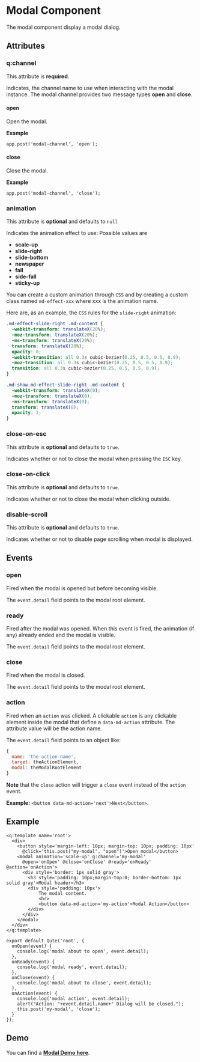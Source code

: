 # Modal Component

The modal component display a modal dialog.

## Attributes

### q:channel

This attribute is **required**.

Indicates, the channel name to use when interacting with the modal instance. The modal channel provides two message types **open** and **close**.

#### open

Open the modal.

**Example**
```
app.post('modal-channel', 'open');
```

#### close

Close the modal.

**Example**
```
app.post('modal-channel', 'close');
```

### animation

This attribute is **optional** and defaults to `null`

Indicates the animation effect to use: Possible values are

* **scale-up**
* **slide-right**
* **slide-bottom**
* **newspaper**
* **fall**
* **side-fall**
* **sticky-up**

You can create a custom animation through `CSS` and by creating a custom class named `md-effect-xxx` where xxx is the animation name.

Here are, as an example, the `CSS` rules for the `slide-right` animation:


```css
.md-effect-slide-right .md-content {
  -webkit-transform: translateX(20%);
  -moz-transform: translateX(20%);
  -ms-transform: translateX(20%);
  transform: translateX(20%);
  opacity: 0;
  -webkit-transition: all 0.3s cubic-bezier(0.25, 0.5, 0.5, 0.9);
  -moz-transition: all 0.3s cubic-bezier(0.25, 0.5, 0.5, 0.9);
  transition: all 0.3s cubic-bezier(0.25, 0.5, 0.5, 0.9);
}

.md-show.md-effect-slide-right .md-content {
  -webkit-transform: translateX(0);
  -moz-transform: translateX(0);
  -ms-transform: translateX(0);
  transform: translateX(0);
  opacity: 1;
}
```

### close-on-esc

This attribute is **optional** and defaults to `true`.

Indicates whether or not to close the modal when pressing the `ESC` key.

### close-on-click

This attribute is **optional** and defaults to `true`.

Indicates whether or not to close the modal when clicking outside.

### disable-scroll

This attribute is **optional** and defaults to `true`.

Indicates whether or not to disable page scrolling when modal is displayed.

## Events

### open

Fired when the modal is opened but before becoming visible.

The `event.detail` field points to the modal root element.

### ready

Fired after the modal was opened. When this event is fired, the animation (if any) already ended and the modal is visible.

The `event.detail` field points to the modal root element.

### close

Fired when the modal is closed.

The `event.detail` field points to the modal root element.

### action

Fired when an `action` was clicked. A clickable `action` is any clickable element inside the modal that define a `data-md-action` attribute. The attribute value will be the action name.

The `event.detail` field points to an object like:

```javascript
{
  name: 'the-action-name',
  target: theActionElement,
  modal: theModalRootElement
}
```

**Note** that the `close` action will trigger a `close` event instead of the `action` event.

**Example:** `<button data-md-action='next'>Next</button>`.


## Example

```jsq
<q:template name='root'>
  <div>
    <button style='margin-left: 10px; margin-top: 10px; padding: 10px'
      @click='this.post("my-modal", "open")'>Open modal</button>
    <modal animation='scale-up' q:channel='my-modal'
      @open='onOpen' @close='onClose' @ready='onReady' @action='onAction'>
      <div style='border: 1px solid gray'>
        <h3 style='padding: 10px;margin-top:0; border-bottom: 1px solid gray'>Modal header</h3>
        <div style='padding: 10px'>
            The modal content.
            <hr>
            <button data-md-action='my-action'>Modal Action</button>
        </div>
      </div>
    </modal>
  </div>
</q:template>

export default Qute('root', {
  onOpen(event) {
    console.log('modal about to open', event.detail);
  },
  onReady(event) {
    console.log('modal ready', event.detail);
  },
  onClose(event) {
    console.log('modal about to close', event.detail);
  },
  onAction(event) {
    console.log('modal action', event.detail);
    alert("Action: "+event.detail.name+" Dialog will be closed.");
    this.post('my-modal', 'close');
  }
});
```

## Demo

You can find a **[Modal Demo here](#/examples/modal-demo)**.
